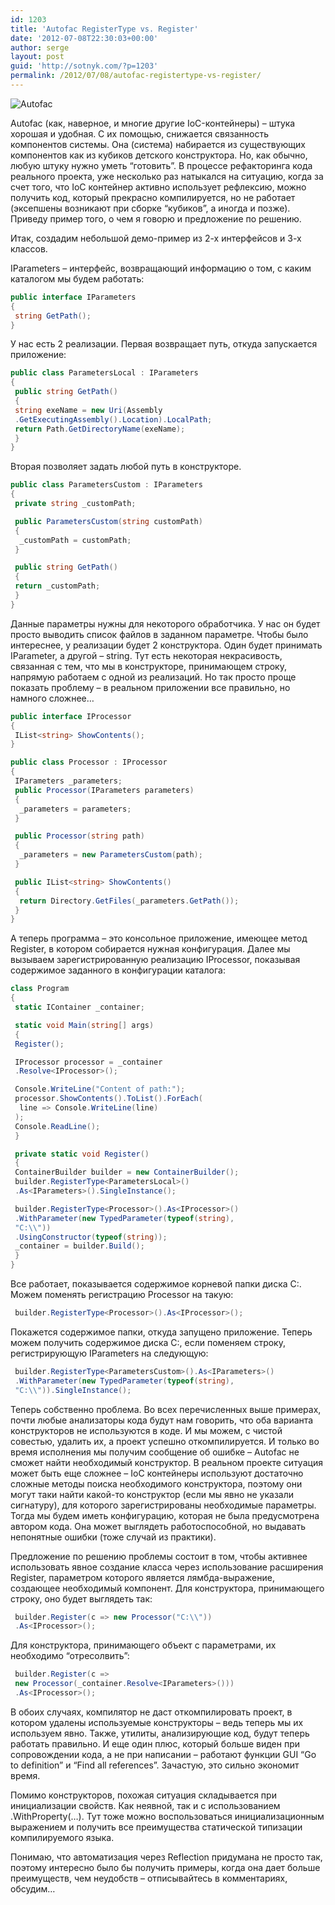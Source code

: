 ```yaml
---
id: 1203
title: 'Autofac RegisterType vs. Register'
date: '2012-07-08T22:30:03+00:00'
author: serge
layout: post
guid: 'http://sotnyk.com/?p=1203'
permalink: /2012/07/08/autofac-registertype-vs-register/
---
```


![](https://sotnyk.github.io/wp-content/uploads/2012/07/Autofac.png "Autofac")

Autofac (как, наверное, и многие другие IoC-контейнеры) – штука хорошая и удобная. С их помощью, снижается связанность компонентов системы. Она (система) набирается из существующих компонентов как из кубиков детского конструктора. Но, как обычно, любую штуку нужно уметь “готовить”. В процессе рефакторинга кода реального проекта, уже несколько раз натыкался на ситуацию, когда за счет того, что IoC контейнер активно использует рефлексию, можно получить код, который прекрасно компилируется, но не работает (эксепшены возникают при сборке “кубиков”, а иногда и позже). Приведу пример того, о чем я говорю и предложение по решению.

Итак, создадим небольшой демо-пример из 2-х интерфейсов и 3-х классов.  
  
IParameters – интерфейс, возвращающий информацию о том, с каким каталогом мы будем работать:

```csharp
public interface IParameters  
{  
 string GetPath();  
}  
```

У нас есть 2 реализации. Первая возвращает путь, откуда запускается приложение:

```csharp
public class ParametersLocal : IParameters  
{  
 public string GetPath()  
 {  
 string exeName = new Uri(Assembly  
 .GetExecutingAssembly().Location).LocalPath;  
 return Path.GetDirectoryName(exeName);  
 }  
}  
```

Вторая позволяет задать любой путь в конструкторе.  

```csharp
public class ParametersCustom : IParameters  
{  
 private string _customPath;

 public ParametersCustom(string customPath)  
 {  
  _customPath = customPath;  
 }

 public string GetPath()  
 {  
 return _customPath;  
 }  
}  
```

Данные параметры нужны для некоторого обработчика. У нас он будет просто выводить список файлов в заданном параметре. Чтобы было интереснее, у реализации будет 2 конструктора. Один будет принимать IParameter, а другой – string. Тут есть некоторая некрасивость, связанная с тем, что мы в конструкторе, принимающем строку, напрямую работаем с одной из реализаций. Но так просто проще показать проблему – в реальном приложении все правильно, но намного сложнее…  

```csharp
public interface IProcessor  
{  
 IList<string> ShowContents();  
}

public class Processor : IProcessor  
{  
 IParameters _parameters;  
 public Processor(IParameters parameters)  
 {  
  _parameters = parameters;  
 }

 public Processor(string path)  
 {  
  _parameters = new ParametersCustom(path);  
 }

 public IList<string> ShowContents()  
 {  
  return Directory.GetFiles(_parameters.GetPath());  
 }  
}  
```

А теперь программа – это консольное приложение, имеющее метод Register, в котором собирается нужная конфигурация. Далее мы вызываем зарегистрированную реализацию IProcessor, показывая содержимое заданного в конфигурации каталога:

```csharp
class Program  
{  
 static IContainer _container;

 static void Main(string[] args)  
 {  
 Register();

 IProcessor processor = _container  
 .Resolve<IProcessor>();

 Console.WriteLine("Content of path:");  
 processor.ShowContents().ToList().ForEach(  
  line => Console.WriteLine(line)  
 );  
 Console.ReadLine();  
 }

 private static void Register()  
 {  
 ContainerBuilder builder = new ContainerBuilder();  
 builder.RegisterType<ParametersLocal>()  
 .As<IParameters>().SingleInstance();

 builder.RegisterType<Processor>().As<IProcessor>()  
 .WithParameter(new TypedParameter(typeof(string),  
 "C:\\"))  
 .UsingConstructor(typeof(string));  
 _container = builder.Build();  
 }  
}  
```

Все работает, показывается содержимое корневой папки диска C:. Можем поменять регистрацию Processor на такую:

```csharp
 builder.RegisterType<Processor>().As<IProcessor>();
```

Покажется содержимое папки, откуда запущено приложение. Теперь можем получить содержимое диска C:, если поменяем строку, регистрирующую IParameters на следующую:

```csharp
 builder.RegisterType<ParametersCustom>().As<IParameters>()  
 .WithParameter(new TypedParameter(typeof(string),  
 "C:\\")).SingleInstance();  
```

Теперь собственно проблема. Во всех перечисленных выше примерах, почти любые анализаторы кода будут нам говорить, что оба варианта конструкторов не используются в коде. И мы можем, с чистой совестью, удалить их, а проект успешно откомпилируется. И только во время исполнения мы получим сообщение об ошибке – Autofac не сможет найти необходимый конструктор. В реальном проекте ситуация может быть еще сложнее – IoC контейнеры используют достаточно сложные методы поиска необходимого конструктора, поэтому они могут таки найти какой-то конструктор (если мы явно не указали сигнатуру), для которого зарегистрированы необходимые параметры. Тогда мы будем иметь конфигурацию, которая не была предусмотрена автором кода. Она может выглядеть работоспособной, но выдавать непонятные ошибки (тоже случай из практики).

Предложение по решению проблемы состоит в том, чтобы активнее использовать явное создание класса через использование расширения Register, параметром которого является лямбда-выражение, создающее необходимый компонент. Для конструктора, принимающего строку, оно будет выглядеть так:

```csharp
 builder.Register(c => new Processor("C:\\"))  
 .As<IProcessor>();  
```

Для конструктора, принимающего объект с параметрами, их необходимо “отресолвить”:

```csharp
 builder.Register(c =>  
 new Processor(_container.Resolve<IParameters>()))  
 .As<IProcessor>();  
```

В обоих случаях, компилятор не даст откомпилировать проект, в котором удалены используемые конструкторы – ведь теперь мы их используем явно. Также, утилиты, анализирующие код, будут теперь работать правильно. И еще один плюс, который больше виден при сопровождении кода, а не при написании – работают функции GUI “Go to definition” и “Find all references”. Зачастую, это сильно экономит время.

Помимо конструкторов, похожая ситуация складывается при инициализации свойств. Как неявной, так и с использованием .WithProperty(…). Тут тоже можно воспользоваться инициализационным выражением и получить все преимущества статической типизации компилируемого языка.

Понимаю, что автоматизация через Reflection придумана не просто так, поэтому интересно было бы получить примеры, когда она дает больше преимуществ, чем неудобств – отписывайтесь в комментариях, обсудим…